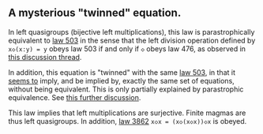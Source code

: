 ## A mysterious "twinned" equation.

In left quasigroups (bijective left multiplications), this law is parastrophically equivalent to [law 503](https://teorth.github.io/equational_theories/implications/?503) in the sense that the left division operation defined by `x◇(x:y) = y` obeys law 503 if and only if `◇` obeys law 476, as observed in [this discussion thread](https://leanprover.zulipchat.com/#narrow/channel/458659-Equational/topic/Austin.20pairs/near/483169215).

In addition, this equation is "twinned" with the same [law 503](https://teorth.github.io/equational_theories/implications/?503), in that it [seems to](https://leanprover.zulipchat.com/#narrow/stream/458659-Equational/topic/Numerical.20coincidence.3A.20476.20~.20503) imply, and be implied by, exactly the same set of equations, without being equivalent.  This is only partially explained by parastrophic equivalence.  See [this further discussion](https://leanprover.zulipchat.com/#narrow/channel/458659-Equational/topic/Twin.20pairs.20of.20equations).

This law implies that left multiplications are surjective.  Finite magmas are thus left quasigroups.  In addition, [law 3862](https://teorth.github.io/equational_theories/implications/?3862) `x◇x = (x◇(x◇x))◇x` is obeyed.
